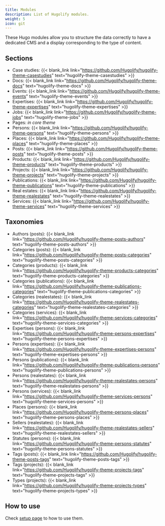 ```yaml
---
title: Modules
description: List of Hugolify modules.
weight: 5
icon: git
---
```

These Hugo modules allow you to structure the data correctly to have a dedicated CMS and a display corresponding to the type of content.

## Sections

* Case studies: {{< blank_link link="https://github.com/Hugolify/hugolify-theme-casestudies" text="hugolify-theme-casestudies" >}}
* Docs: {{< blank_link link="https://github.com/Hugolify/hugolify-theme-docs" text="hugolify-theme-docs" >}}
* Events: {{< blank_link link="https://github.com/Hugolify/hugolify-theme-events" text="hugolify-theme-events" >}}
* Expertises: {{< blank_link link="https://github.com/Hugolify/hugolify-theme-expertises" text="hugolify-theme-expertises" >}}
* Jobs: {{< blank_link link="https://github.com/Hugolify/hugolify-theme-jobs" text="hugolify-theme-jobs" >}}
* Pages: *in core theme*
* Persons: {{< blank_link link="https://github.com/Hugolify/hugolify-theme-persons" text="hugolify-theme-persons" >}}
* Places: {{< blank_link link="https://github.com/Hugolify/hugolify-theme-places" text="hugolify-theme-places" >}}
* Posts: {{< blank_link link="https://github.com/Hugolify/hugolify-theme-posts" text="hugolify-theme-posts" >}}
* Products: {{< blank_link link="https://github.com/Hugolify/hugolify-theme-products" text="hugolify-theme-products" >}}
* Projects: {{< blank_link link="https://github.com/Hugolify/hugolify-theme-projects" text="hugolify-theme-projects" >}}
* Publications: {{< blank_link link="https://github.com/Hugolify/hugolify-theme-publications" text="hugolify-theme-publications" >}}
* Real estates: {{< blank_link link="https://github.com/Hugolify/hugolify-theme-realestates" text="hugolify-theme-realestates" >}}
* Services: {{< blank_link link="https://github.com/Hugolify/hugolify-theme-services" text="hugolify-theme-services" >}}

## Taxonomies

* Authors (posts): {{< blank_link link="https://github.com/Hugolify/hugolify-theme-posts-authors" text="hugolify-theme-posts-authors" >}}
* Categories (posts): {{< blank_link link="https://github.com/Hugolify/hugolify-theme-posts-categories" text="hugolify-theme-posts-categories" >}}
* Categories (products): {{< blank_link link="https://github.com/Hugolify/hugolify-theme-products-categories" text="hugolify-theme-products-categories" >}}
* Categories (publications): {{< blank_link link="https://github.com/Hugolify/hugolify-theme-publications-categories" text="hugolify-theme-publications-categories" >}}
* Categories (realestates): {{< blank_link link="https://github.com/Hugolify/hugolify-theme-realestates-categories" text="hugolify-theme-realestates-categories" >}}
* Categories (services): {{< blank_link link="https://github.com/Hugolify/hugolify-theme-services-categories" text="hugolify-theme-services-categories" >}}
* Expertises (persons): {{< blank_link link="https://github.com/Hugolify/hugolify-theme-persons-expertises" text="hugolify-theme-persons-expertises" >}}
* Persons (expertises): {{< blank_link link="https://github.com/Hugolify/hugolify-theme-expertises-persons" text="hugolify-theme-expertises-persons" >}}
* Persons (publications): {{< blank_link link="https://github.com/Hugolify/hugolify-theme-publications-persons" text="hugolify-theme-publications-persons" >}}
* Persons (realestates): {{< blank_link link="https://github.com/Hugolify/hugolify-theme-realestates-persons" text="hugolify-theme-realestates-persons" >}}
* Persons (services): {{< blank_link link="https://github.com/Hugolify/hugolify-theme-services-persons" text="hugolify-theme-services-persons" >}}
* Places (persons): {{< blank_link link="https://github.com/Hugolify/hugolify-theme-persons-places" text="hugolify-theme-persons-places" >}}
* Sellers (realestates): {{< blank_link link="https://github.com/Hugolify/hugolify-theme-realestates-sellers" text="hugolify-theme-realestates-sellers" >}}
* Statutes (persons): {{< blank_link link="https://github.com/Hugolify/hugolify-theme-persons-statutes" text="hugolify-theme-persons-statutes" >}}
* Tags (posts): {{< blank_link link="https://github.com/Hugolify/hugolify-theme-posts-tags" text="hugolify-theme-posts-tags" >}}
* Tags (projects): {{< blank_link link="https://github.com/Hugolify/hugolify-theme-projects-tags" text="hugolify-theme-projects-tags" >}}
* Types (projects): {{< blank_link link="https://github.com/Hugolify/hugolify-theme-projects-types" text="hugolify-theme-projects-types" >}}

## How to use 

Check [setup page](/docs/getting-started/setup/) to how to use them.